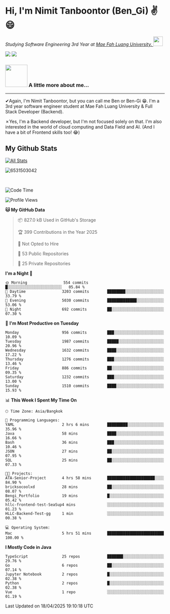 # Hi, I'm Nimit Tanboontor (Ben_Gi) ✌😄
<p><em>Studying Software Engineering 3rd Year at <a href="https://en.mfu.ac.th/home.html"> Mae Fah Luang University.
</a><img src="https://media.giphy.com/media/WUlplcMpOCEmTGBtBW/giphy.gif" width="30"> </em></p>


[![](https://img.shields.io/badge/linkedin-%230077B5.svg?style=for-the-badge&logo=linkedin)]([https://www.linkedin.com/in/thanaphoom-babparn/](https://www.linkedin.com/in/nimit-tanbooutor-798139246/))
[![](https://img.shields.io/badge/Medium-12100E?style=for-the-badge&logo=medium&logoColor=white)](https://medium.com/@nimittanbooutor)

### <img src="https://media.giphy.com/media/VgCDAzcKvsR6OM0uWg/giphy.gif" width="70"> A little more about me...  

<hr> <!-- Horizontal line -->

&#10004;Again, I'm Nimit Tanboontor, but you can call me Ben or Ben-Gi 😁. I'm a 3rd year software engineer student at Mae Fah Luang University & Full Stack Developer (Backend).

&#10007;Yes, I'm a Backend developer, but I'm not focused solely on that. I'm also interested in the world of cloud computing and Data Field and AI. (And I have a bit of Frontend skills too! 😂)


## My Github Stats

[![All Stats](https://github-readme-stats.vercel.app/api?username=6531503042&show_icons=true&theme=algolia)](https://github.com/6531503042)

<p><img align="center" src="https://github-readme-streak-stats.herokuapp.com/?user=6531503042&" alt="6531503042" /></p>

<br />


<!--START_SECTION:waka-->
![Code Time](http://img.shields.io/badge/Code%20Time-468%20hrs%2028%20mins-blue)

![Profile Views](http://img.shields.io/badge/Profile%20Views-7-blue)

**🐱 My GitHub Data** 

> 📦 827.0 kB Used in GitHub's Storage 
 > 
> 🏆 399 Contributions in the Year 2025
 > 
> 🚫 Not Opted to Hire
 > 
> 📜 53 Public Repositories 
 > 
> 🔑 25 Private Repositories 
 > 
**I'm a Night 🦉** 

```text
🌞 Morning                554 commits         █░░░░░░░░░░░░░░░░░░░░░░░░   05.84 % 
🌆 Daytime                3203 commits        ████████░░░░░░░░░░░░░░░░░   33.79 % 
🌃 Evening                5030 commits        █████████████░░░░░░░░░░░░   53.06 % 
🌙 Night                  692 commits         ██░░░░░░░░░░░░░░░░░░░░░░░   07.30 % 
```
📅 **I'm Most Productive on Tuesday** 

```text
Monday                   956 commits         ███░░░░░░░░░░░░░░░░░░░░░░   10.09 % 
Tuesday                  1987 commits        █████░░░░░░░░░░░░░░░░░░░░   20.96 % 
Wednesday                1632 commits        ████░░░░░░░░░░░░░░░░░░░░░   17.22 % 
Thursday                 1276 commits        ███░░░░░░░░░░░░░░░░░░░░░░   13.46 % 
Friday                   886 commits         ██░░░░░░░░░░░░░░░░░░░░░░░   09.35 % 
Saturday                 1232 commits        ███░░░░░░░░░░░░░░░░░░░░░░   13.00 % 
Sunday                   1510 commits        ████░░░░░░░░░░░░░░░░░░░░░   15.93 % 
```


📊 **This Week I Spent My Time On** 

```text
🕑︎ Time Zone: Asia/Bangkok

💬 Programming Languages: 
YAML                     2 hrs 6 mins        █████████░░░░░░░░░░░░░░░░   35.96 % 
Java                     58 mins             ████░░░░░░░░░░░░░░░░░░░░░   16.66 % 
Bash                     36 mins             ███░░░░░░░░░░░░░░░░░░░░░░   10.46 % 
JSON                     27 mins             ██░░░░░░░░░░░░░░░░░░░░░░░   07.95 % 
SQL                      25 mins             ██░░░░░░░░░░░░░░░░░░░░░░░   07.33 % 

🐱‍💻 Projects: 
ATA-Senior-Project       4 hrs 58 mins       █████████████████████░░░░   84.90 % 
bricksocoolxd            28 mins             ██░░░░░░░░░░░░░░░░░░░░░░░   08.07 % 
Bengi_Portfolio          19 mins             █░░░░░░░░░░░░░░░░░░░░░░░░   05.42 % 
hllc-frontend-test-SeaSup4 mins              ░░░░░░░░░░░░░░░░░░░░░░░░░   01.23 % 
HLLC-Backend-Test-gg     1 min               ░░░░░░░░░░░░░░░░░░░░░░░░░   00.38 % 

💻 Operating System: 
Mac                      5 hrs 51 mins       █████████████████████████   100.00 % 
```

**I Mostly Code in Java** 

```text
TypeScript               25 repos            ███████░░░░░░░░░░░░░░░░░░   29.76 % 
Go                       6 repos             ██░░░░░░░░░░░░░░░░░░░░░░░   07.14 % 
Jupyter Notebook         2 repos             █░░░░░░░░░░░░░░░░░░░░░░░░   02.38 % 
Python                   2 repos             █░░░░░░░░░░░░░░░░░░░░░░░░   02.38 % 
Vue                      1 repo              ░░░░░░░░░░░░░░░░░░░░░░░░░   01.19 % 
```




 Last Updated on 18/04/2025 19:10:18 UTC
<!--END_SECTION:waka-->
